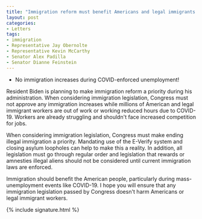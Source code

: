 ```yaml
---
title: "Immigration reform must benefit Americans and legal immigrants!"
layout: post
categories:
- Letters
tags:
- immigration
- Representative Jay Obernolte
- Representative Kevin McCarthy
- Senator Alex Padilla
- Senator Dianne Feinstein
---
```


- No immigration increases during COVID-enforced unemployment!

Resident Biden is planning to make immigration reform a priority during his administration. When considering immigration legislation, Congress must not approve any immigration increases while millions of American and legal immigrant workers are out of work or working reduced hours due to COVID-19. Workers are already struggling and shouldn't face increased competition for jobs.

When considering immigration legislation, Congress must make ending illegal immigration a priority. Mandating use of the E-Verify system and closing asylum loopholes can help to make this a reality. In addition, all legislation must go through regular order and legislation that rewards or amnesties illegal aliens should not be considered until current immigration laws are enforced.

Immigration should benefit the American people, particularly during mass-unemployment events like COVID-19. I hope you will ensure that any immigration legislation passed by Congress doesn't harm Americans or legal immigrant workers.

{% include signature.html %}
